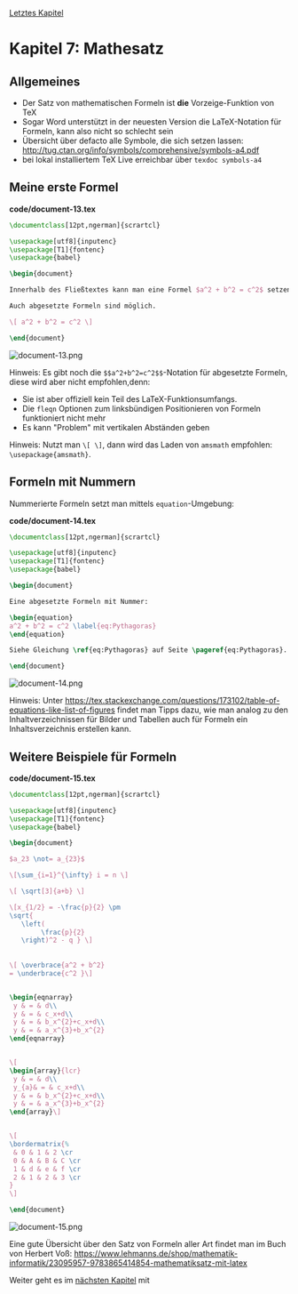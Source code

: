 [Letztes Kapitel](Kapitel6.md)

# Kapitel 7: Mathesatz

## Allgemeines

* Der Satz von mathematischen Formeln ist **die** Vorzeige-Funktion von TeX
* Sogar Word unterstützt in der neuesten Version die LaTeX-Notation für Formeln, kann also nicht so schlecht sein
* Übersicht über defacto alle Symbole, die sich setzen lassen: http://tug.ctan.org/info/symbols/comprehensive/symbols-a4.pdf
* bei lokal installiertem TeX Live erreichbar über `texdoc symbols-a4`

## Meine erste Formel

**code/document-13.tex**

```latex
\documentclass[12pt,ngerman]{scrartcl}

\usepackage[utf8]{inputenc}
\usepackage[T1]{fontenc}
\usepackage{babel}

\begin{document}

Innerhalb des Fließtextes kann man eine Formel $a^2 + b^2 = c^2$ setzen.

Auch abgesetzte Formeln sind möglich.

\[ a^2 + b^2 = c^2 \]

\end{document}
```

![document-13.png](code/document-13.png)


Hinweis: Es gibt noch die  `$$a^2+b^2=c^2$$`-Notation für abgesetzte Formeln, diese wird aber nicht empfohlen,denn:

* Sie ist aber offiziell kein Teil des LaTeX-Funktionsumfangs.
* Die `fleqn` Optionen zum linksbündigen Positionieren von Formeln funktioniert nicht mehr
* Es kann "Problem" mit vertikalen Abständen geben

Hinweis: Nutzt man `\[ \]`, dann wird das Laden von `amsmath` empfohlen: `\usepackage{amsmath}`.

## Formeln mit Nummern

Nummerierte Formeln setzt man mittels `equation`-Umgebung:

**code/document-14.tex**

```latex
\documentclass[12pt,ngerman]{scrartcl}

\usepackage[utf8]{inputenc}
\usepackage[T1]{fontenc}
\usepackage{babel}

\begin{document}

Eine abgesetzte Formeln mit Nummer:

\begin{equation}
a^2 + b^2 = c^2 \label{eq:Pythagoras}
\end{equation}

Siehe Gleichung \ref{eq:Pythagoras} auf Seite \pageref{eq:Pythagoras}.

\end{document}
```

![document-14.png](code/document-14.png)

Hinweis: Unter https://tex.stackexchange.com/questions/173102/table-of-equations-like-list-of-figures findet man Tipps dazu, wie man analog zu den Inhaltverzeichnissen für Bilder und Tabellen auch für Formeln ein Inhaltsverzeichnis erstellen kann.

## Weitere Beispiele für Formeln

**code/document-15.tex**

```latex
\documentclass[12pt,ngerman]{scrartcl}

\usepackage[utf8]{inputenc}
\usepackage[T1]{fontenc}
\usepackage{babel}

\begin{document}

$a_23 \not= a_{23}$

\[\sum_{i=1}^{\infty} i = n \]

\[ \sqrt[3]{a+b} \]

\[x_{1/2} = -\frac{p}{2} \pm  
\sqrt{ 
   \left( 
        \frac{p}{2}
   \right)^2 - q } \]
   
   
\[ \overbrace{a^2 + b^2} 
= \underbrace{c^2 }\]


\begin{eqnarray}
 y & = & d\\
 y & = & c_x+d\\
 y & = & b_x^{2}+c_x+d\\
 y & = & a_x^{3}+b_x^{2}
\end{eqnarray}


\[
\begin{array}{lcr}
 y & = & d\\
 y_{a}& = & c_x+d\\
 y & = & b_x^{2}+c_x+d\\
 y & = & a_x^{3}+b_x^{2}
\end{array}\]


\[
\bordermatrix{%
 & 0 & 1 & 2 \cr
 0 & A & B & C \cr
 1 & d & e & f \cr
 2 & 1 & 2 & 3 \cr
}
\]

\end{document}
```

![document-15.png](code/document-15.png)

Eine gute Übersicht über den Satz von Formeln aller Art findet man im Buch von Herbert Voß: https://www.lehmanns.de/shop/mathematik-informatik/23095957-9783865414854-mathematiksatz-mit-latex


Weiter geht es im [nächsten Kapitel](Kapitel8.md) mit 